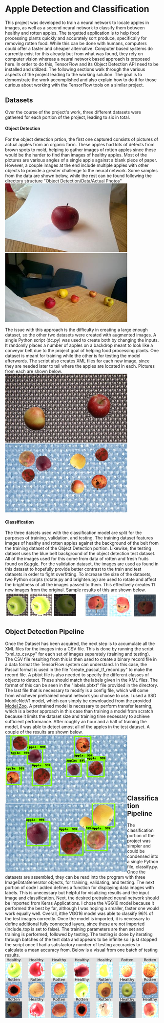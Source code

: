 # Apple Detection and Classification
This project was developed to train a neural network to locate apples in images, as well as a second neural network to classify them between healthy and rotten apples. The targetted application is to help food processing plants quickly and accurately sort produce, specifically for removing rotten food. While this can be done with humans, computers could offer a faster and cheaper alternative. Computer based systems do currently exist for this already but from what was found, they rely on computer vision whereas a neural network based approach is proposed here. In order to do this, TensorFlow and its Object Detection API need to be installed and utilized. The following sections walk through the various aspects of the project leading to the working solution. The goal is to demonstrate the work accomplished and also explain how to do it for those curious about working with the TensorFlow tools on a similar project.

## Datasets
Over the course of the project's work, three different datasets were gathered for each portion of the project, leading to six in total. 

#### Object Detection
For the object detection prtion, the first one captured consists of pictures of actual apples from an organic farm. These apples had lots of defects from brown spots to mold, helping to gather images of rotten apples since these would be the harder to find than images of healthy apples. Most of the pictures are various angles of a single apple against a blank piece of paper. However, a couple images at the end include multiple apples with other objects to provide a greater challenge to the neural network. Some samples from the data are shown below, while the rest can be found following the directory structure "Object Detection/Data/Actual Photos"<br/>
![Detection Dataset 1](https://github.com/k-eato/AppleResearch/blob/master/Object%20Detection/Data/Actual%20Photos/0.jpg)
![Detection Dataset 1](https://github.com/k-eato/AppleResearch/blob/master/Object%20Detection/Data/Actual%20Photos/101.jpg)<br/>

The issue with this approach is the difficulty in creating a large enough dataset, so the other two datasets were created with augmented images. A single Python script (dc.py) was used to create both by changing the inputs. It randomly places a number of apples on a backdrop meant to look like a conveyor belt due to the project goal of helping food processing plants. One dataset is meant for training while the other is for testing the model afterwords. The script also creates XML files for each new image, since they are needed later to tell where the apples are located in each. Pictures from each are shown below.<br/>
![Detection Dataset 2](https://github.com/k-eato/AppleResearch/blob/master/Object%20Detection/Data/Training/200.jpg)
![Detection Dataset 3](https://github.com/k-eato/AppleResearch/blob/master/Object%20Detection/Data/Testing/19.jpg)<br/>

#### Classification
The three datsets used with the classification model are split for the purposes of training, validation, and testing. The training dataset features images of healthy and rotten apples against the background of the belt from the training dataset of the Object Detection portion. Likewise, the testing dataset uses the blue belt background of the object detection test dataset. All of the images used for this come from data of rotten and fresh fruits found on [Kaggle](https://www.kaggle.com/sriramr/fruits-fresh-and-rotten-for-classification). For the validation dataset, the images are used as found in this dataset to hopefully provide better contrast to the train and test datasets in order to fight overfitting. To increase the size of the datasets, two Python scripts (rotate.py and brighten.py) are used to rotate and affect the brightness of all the images passed to them. This effectively creates 11 new images from the original. Sample results of this are shown below.<br/>
![Classification Data](https://github.com/k-eato/AppleResearch/blob/master/Classification/Data/augmentation_results.JPG)<br/>

## Object Detection Pipeline
Once the Dataset has been acquired, the next step is to accumulate all the XML files for the images into a CSV file. This is done by running the script "xml_to_csv.py" for each set of images separately (training and testing). The CSV file resulting from this is then used to create a binary record file in a data format the TensorFlow system can understand. In this case, the Pascal format is used in the file "create_pascal_tf_record.py" to make the record file. A pbtxt file is also needed to specify the different classes of objects to detect. These should match the labels given in the XML files. The format of this can be seen in the "labels.pbtxt" file provided in the directory. The last file that is necessary to modify is a config file, which will come from whichever pretrained neural network you choose to use. I used a SSD MobileNetV1 model, which can simply be downloaded from the provided [Model Zoo](https://github.com/tensorflow/models/blob/master/research/object_detection/g3doc/detection_model_zoo.md). A pretrained model is necessary to perform transfer learning, which is a better approach in this case than training a model from scratch because it limits the dataset size and training time necessary to achieve sufficient performance. After roughly an hour and a half of training the model, il was able to detect amost all of the apples in the test dataset. A couple of the results are shown below.<br/>
<img src="https://github.com/k-eato/AppleResearch/blob/master/Object%20Detection/Results/result21.PNG" width=400 height=225 align=left>
<img src="https://github.com/k-eato/AppleResearch/blob/master/Object%20Detection/Results/result22.PNG" width=400 height=225 align=left> 
 
 <br/><br/><br/><br/><br/><br/><br/><br/><br/>

## Classification Pipeline
The classification portion of the project was simpler and could be condensed into a single Python file, classify.py. Once the datasets are assembled, they can be read into the program with three ImageDataGenerator objects, for training, validating, and testing. The next portion of code I added defines a function for displaying data images with labels. This is unecessary but helpful for visulizing results and the input image and classification. Next, the desired pretrained neural network should be imported from Keras Applications. I chose the VGG16 model because it performed the best by far, although I was hoping a smaller, faster one would work equally well. Overall, itthe VGG16 model was able to classify 96% of the test images correctly. Once the model is imported, it is necessary to define additional fully connected layers, since these are not imported (include_top is set to false). The training parameters are then set and training is performed, followed by testing. The testing is done by iterating through batches of the test data and appears to be infinite so I just stopped the script once I had a satisfactory number of testing accuracies to calculate a mean accuracy from. Below is a visual from one batch of testing results.<br/>
<img src="https://github.com/k-eato/AppleResearch/blob/master/Classification/ClassificationResult.PNG" width=900 align=left><br/>
